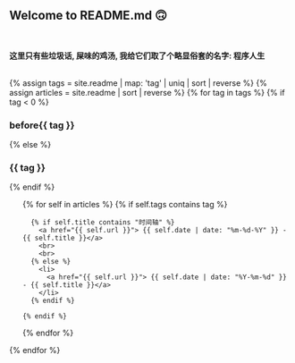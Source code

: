 ## Welcome to README.md 🙃
<br>

**这里只有些垃圾话, 屎味的鸡汤, 我给它们取了个略显俗套的名字: 程序人生**
<br>
<br>

{% assign tags =  site.readme | map: 'tag' | uniq | sort | reverse %}
{% assign articles = site.readme | sort | reverse %}
{% for tag in tags %}
  {% if tag < 0 %}
  <h3>before{{ tag }} </h3>  
  {% else %}
  <h3>{{ tag }}</h3>
  {% endif %}
  <ul>
  {% for self in articles %}
    {% if self.tags contains tag %}

      {% if self.title contains "时间轴" %}
        <a href="{{ self.url }}"> {{ self.date | date: "%m-%d-%Y" }} - {{ self.title }}</a>
        <br>
        <br>
      {% else %}
        <li>
          <a href="{{ self.url }}"> {{ self.date | date: "%Y-%m-%d" }} - {{ self.title }}</a>
        </li>
      {% endif %}

    {% endif %}
  {% endfor %}
  </ul>
{% endfor %}
